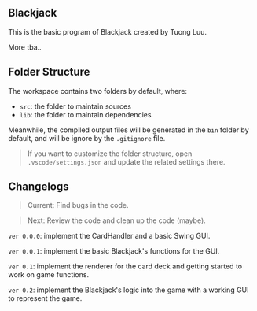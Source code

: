 ## Blackjack

This is the basic program of Blackjack created by Tuong Luu.

More tba..

## Folder Structure

The workspace contains two folders by default, where:

- `src`: the folder to maintain sources
- `lib`: the folder to maintain dependencies

Meanwhile, the compiled output files will be generated in the `bin` folder by default, and will be ignore by the `.gitignore` file.

> If you want to customize the folder structure, open `.vscode/settings.json` and update the related settings there.

## Changelogs

> Current: Find bugs in the code.

> Next: Review the code and clean up the code (maybe).

`ver 0.0.0`: implement the CardHandler and a basic Swing GUI.

`ver 0.0.1`: implement the basic Blackjack's functions for the GUI.

`ver 0.1`: implement the renderer for the card deck and getting started to work on game functions.

`ver 0.2`: implement the Blackjack's logic into the game with a working GUI to represent the game.
